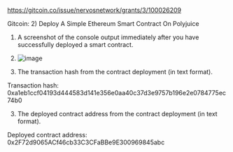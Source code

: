 https://gitcoin.co/issue/nervosnetwork/grants/3/100026209

Gitcoin: 2) Deploy A Simple Ethereum Smart Contract On Polyjuice

1. A screenshot of the console output immediately after you have successfully deployed a smart contract.
2. ![image](https://user-images.githubusercontent.com/29400517/128819397-650f096b-da80-494b-9c12-f4beb0dd8b9a.png)



2. The transaction hash from the contract deployment (in text format).

Transaction hash: 0xa1eb1ccf04193d444583d141e356e0aa40c37d3e9757b196e2e0784775ec74b0


3. The deployed contract address from the contract deployment (in text format).

Deployed contract address: 0x2F72d9065ACf46cb33C3CFaBBe9E300969845abc
